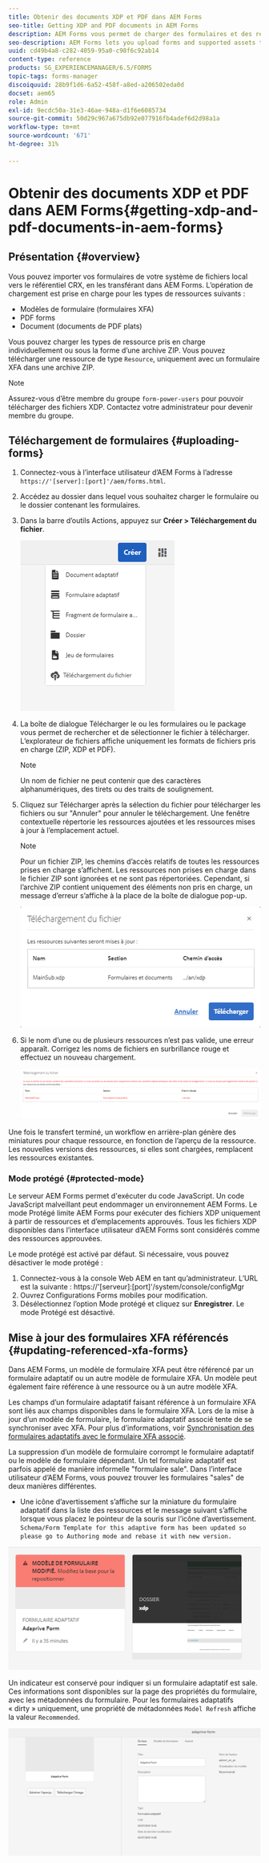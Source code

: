 ```yaml
---
title: Obtenir des documents XDP et PDF dans AEM Forms
seo-title: Getting XDP and PDF documents in AEM Forms
description: AEM Forms vous permet de charger des formulaires et des ressources prises en charge à utiliser avec les formulaires adaptatifs. Vous pouvez également charger des formulaires en masse et des ressources connexes au format ZIP.
seo-description: AEM Forms lets you upload forms and supported assets to use with adaptive forms. You can also bulk upload forms and related resources as a ZIP.
uuid: cd49b4a8-c282-4059-95a0-c98f6c92ab14
content-type: reference
products: SG_EXPERIENCEMANAGER/6.5/FORMS
topic-tags: forms-manager
discoiquuid: 28b9f1d6-6a52-458f-a8ed-a206502eda0d
docset: aem65
role: Admin
exl-id: 9ecdc50a-31e3-46ae-948a-d1f6e6085734
source-git-commit: 50d29c967a675db92e077916fb4adef6d2d98a1a
workflow-type: tm+mt
source-wordcount: '671'
ht-degree: 31%

---
```


# Obtenir des documents XDP et PDF dans AEM Forms{#getting-xdp-and-pdf-documents-in-aem-forms}

## Présentation {#overview}

Vous pouvez importer vos formulaires de votre système de fichiers local vers le référentiel CRX, en les transférant dans AEM Forms. L’opération de chargement est prise en charge pour les types de ressources suivants :

* Modèles de formulaire (formulaires XFA)
* PDF forms
* Document (documents de PDF plats)

Vous pouvez charger les types de ressource pris en charge individuellement ou sous la forme d’une archive ZIP. Vous pouvez télécharger une ressource de type `Resource`, uniquement avec un formulaire XFA dans une archive ZIP.

>[!NOTE]
>
>Assurez-vous d’être membre du groupe `form-power-users` pour pouvoir télécharger des fichiers XDP. Contactez votre administrateur pour devenir membre du groupe.

## Téléchargement de formulaires {#uploading-forms}

1. Connectez-vous à l’interface utilisateur d’AEM Forms à l’adresse `https://'[server]:[port]'/aem/forms.html`.
1. Accédez au dossier dans lequel vous souhaitez charger le formulaire ou le dossier contenant les formulaires.
1. Dans la barre d’outils Actions, appuyez sur **Créer > Téléchargement du fichier**.

   ![Fichiers de l’option de stockage local dans l’onglet Créer](assets/step.png)

1. La boîte de dialogue Télécharger le ou les formulaires ou le package vous permet de rechercher et de sélectionner le fichier à télécharger. L’explorateur de fichiers affiche uniquement les formats de fichiers pris en charge (ZIP, XDP et PDF).

   >[!NOTE]
   >
   >Un nom de fichier ne peut contenir que des caractères alphanumériques, des tirets ou des traits de soulignement.

1. Cliquez sur Télécharger après la sélection du fichier pour télécharger les fichiers ou sur &quot;Annuler&quot; pour annuler le téléchargement. Une fenêtre contextuelle répertorie les ressources ajoutées et les ressources mises à jour à l’emplacement actuel.

   >[!NOTE]
   >
   >Pour un fichier ZIP, les chemins d’accès relatifs de toutes les ressources prises en charge s’affichent. Les ressources non prises en charge dans le fichier ZIP sont ignorées et ne sont pas répertoriées. Cependant, si l’archive ZIP contient uniquement des éléments non pris en charge, un message d’erreur s’affiche à la place de la boîte de dialogue pop-up.

   ![Boîte de dialogue affichée lors du chargement d’un formulaire XFA](assets/upload-scr.png)

1. Si le nom d’une ou de plusieurs ressources n’est pas valide, une erreur apparaît. Corrigez les noms de fichiers en surbrillance rouge et effectuez un nouveau chargement.

   ![Message d’erreur affiché lors du chargement d’un formulaire XFA](assets/upload-scr-err.png)

Une fois le transfert terminé, un workflow en arrière-plan génère des miniatures pour chaque ressource, en fonction de l’aperçu de la ressource. Les nouvelles versions des ressources, si elles sont chargées, remplacent les ressources existantes.

### Mode protégé {#protected-mode}

Le serveur AEM Forms permet d&#39;exécuter du code JavaScript. Un code JavaScript malveillant peut endommager un environnement AEM Forms. Le mode Protégé limite AEM Forms pour exécuter des fichiers XDP uniquement à partir de ressources et d’emplacements approuvés. Tous les fichiers XDP disponibles dans l’interface utilisateur d’AEM Forms sont considérés comme des ressources approuvées.

Le mode protégé est activé par défaut. Si nécessaire, vous pouvez désactiver le mode protégé :

1. Connectez-vous à la console Web AEM en tant qu’administrateur. L’URL est la suivante : https://&#39;[serveur]:[port]&#39;/system/console/configMgr
1. Ouvrez Configurations Forms mobiles pour modification.
1. Désélectionnez l’option Mode protégé et cliquez sur **Enregistrer**. Le mode Protégé est désactivé.

## Mise à jour des formulaires XFA référencés {#updating-referenced-xfa-forms}

Dans AEM Forms, un modèle de formulaire XFA peut être référencé par un formulaire adaptatif ou un autre modèle de formulaire XFA. Un modèle peut également faire référence à une ressource ou à un autre modèle XFA.

Les champs d’un formulaire adaptatif faisant référence à un formulaire XFA sont liés aux champs disponibles dans le formulaire XFA. Lors de la mise à jour d’un modèle de formulaire, le formulaire adaptatif associé tente de se synchroniser avec XFA. Pour plus d’informations, voir [Synchronisation des formulaires adaptatifs avec le formulaire XFA associé](../../forms/using/synchronizing-adaptive-forms-xfa.md).

La suppression d’un modèle de formulaire corrompt le formulaire adaptatif ou le modèle de formulaire dépendant. Un tel formulaire adaptatif est parfois appelé de manière informelle &quot;formulaire sale&quot;. Dans l’interface utilisateur d’AEM Forms, vous pouvez trouver les formulaires &quot;sales&quot; de deux manières différentes.

* Une icône d’avertissement s’affiche sur la miniature du formulaire adaptatif dans la liste des ressources et le message suivant s’affiche lorsque vous placez le pointeur de la souris sur l’icône d’avertissement.\
  `Schema/Form Template for this adaptive form has been updated so please go to Authoring mode and rebase it with new version.`

![Avertissement de formulaire adaptatif désynchronisé après la mise à jour du formulaire DFA associé](assets/dirtyaf.png)

Un indicateur est conservé pour indiquer si un formulaire adaptatif est sale. Ces informations sont disponibles sur la page des propriétés du formulaire, avec les métadonnées du formulaire. Pour les formulaires adaptatifs « dirty » uniquement, une propriété de métadonnées `Model Refresh` affiche la valeur `Recommended`.

![Indication d’un formulaire adaptatif désynchronisé par rapport au modèle XFA](assets/model-refresh.png)
